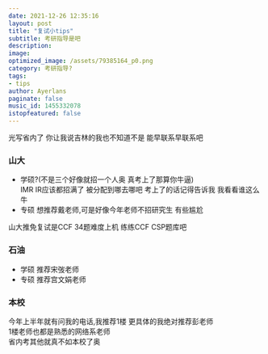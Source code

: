 ```yaml
---
date: 2021-12-26 12:35:16
layout: post
title: "复试小tips"
subtitle: 考研指导是吧
description:
image:
optimized_image: /assets/79385164_p0.png
category: 考研指导?
tags:
- tips
author: Ayerlans
paginate: false
music_id: 1455332078
istopfeatured: false
---
```


光写省内了 你让我说吉林的我也不知道不是
能早联系早联系吧  
### 山大
- 学硕?(不是三个好像就招一个人奥 真考上了那算你牛逼)  
IMR IR应该都招满了 被分配到哪去哪吧  考上了的话记得告诉我 我看看谁这么牛
- 专硕
想推荐戴老师,可是好像今年老师不招研究生 有些尴尬   

山大推免复试是CCF 34题难度上机 练练CCF CSP题库吧  
### 石油
- 学硕
推荐宋弢老师  
- 专硕
推荐宫文娟老师  


### 本校
今年上半年就有问我的电话,我推荐1楼 更具体的我绝对推荐彭老师     
1楼老师也都是熟悉的网络系老师  
省内考其他就真不如本校了奥  
